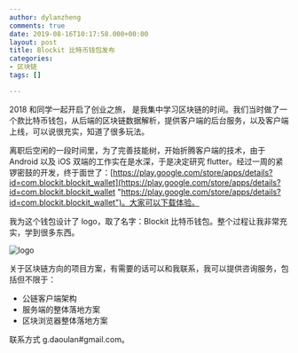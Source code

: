 ```yaml
---
author: dylanzheng
comments: true
date: 2019-08-16T10:17:58.000+00:00
layout: post
title: Blockit 比特币钱包发布
categories:
- 区块链
tags: []

---
```

2018 和同学一起开启了创业之旅， 是我集中学习区块链的时间。我们当时做了一个款比特币钱包，从后端的区块链数据解析，提供客户端的后台服务，以及客户端上线，可以说很充实，知道了很多玩法。

离职后空闲的一段时间里，为了完善技能树，开始折腾客户端的技术，由于 Android 以及 iOS 双端的工作实在是水深，于是决定研究 flutter。经过一周的紧锣密鼓的开发，终于面世了：[https://play.google.com/store/apps/details?id=com.blockit.blockit_wallet](https://play.google.com/store/apps/details?id=com.blockit.blockit_wallet "https://play.google.com/store/apps/details?id=com.blockit.blockit_wallet")。大家可以下载体验。

我为这个钱包设计了 logo，取了名字：Blockit 比特币钱包。整个过程让我非常充实，学到很多东西。

![logo](https://lh3.googleusercontent.com/HXOPyNtAIKaROLg5jal3MSA0XxoNfYsa1mfP8KPxPQzREwyibuAacOjvUSta2Jj94Dk=s180-rw)

关于区块链方向的项目方案，有需要的话可以和我联系，我可以提供咨询服务，包括但不限于：

* 公链客户端架构
* 服务端的整体落地方案
* 区块浏览器整体落地方案

联系方式 g.daoulan#gmail.com。